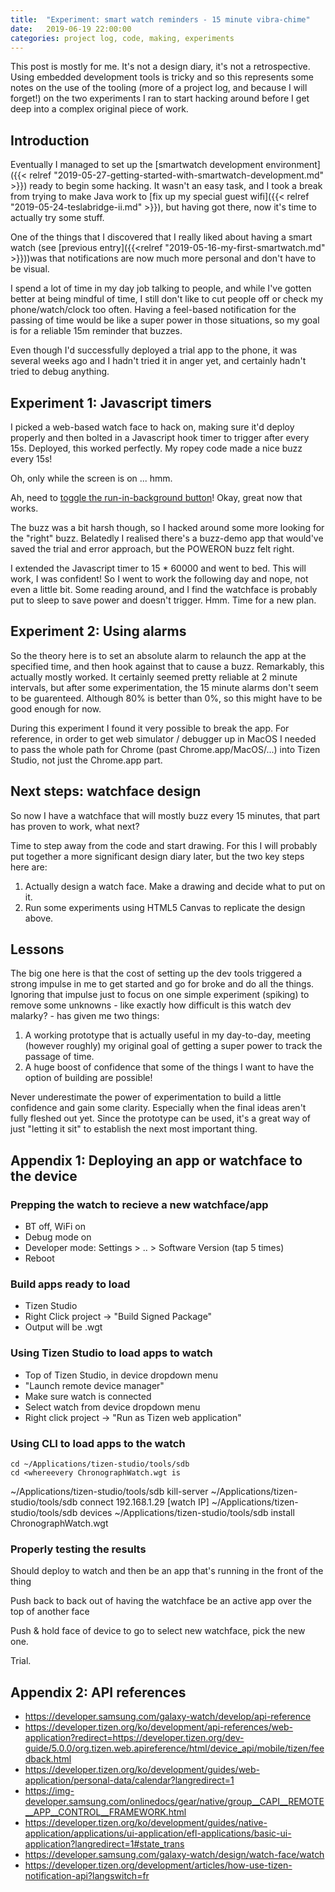 ```yaml
---
title:  "Experiment: smart watch reminders - 15 minute vibra-chime"
date:   2019-06-19 22:00:00
categories: project log, code, making, experiments
---
```


This post is mostly for me. It's not a design diary, it's not a retrospective. Using embedded development tools is tricky and so this represents some notes on the use of the tooling (more of a project log, and because I will forget!) on the two experiments I ran to start hacking around before I get deep into a complex original piece of work.

## Introduction

Eventually I managed to set up the [smartwatch development environment]({{< relref "2019-05-27-getting-started-with-smartwatch-development.md" >}}) ready to begin some hacking. It wasn't an easy task, and I took a break from trying to make Java work to [fix up my special guest wifi]({{< relref "2019-05-24-teslabridge-ii.md" >}}), but having got there, now it's time to actually try some stuff.

One of the things that I discovered that I really liked about having a smart watch (see [previous entry]({{<relref "2019-05-16-my-first-smartwatch.md" >}}))was that notifications are now much more personal and don't have to be visual.

I spend a lot of time in my day job talking to people, and while I've gotten better at being mindful of time, I still don't like to cut people off or check my phone/watch/clock too often. Having a feel-based notification for the passing of time would be like a super power in those situations, so my goal is for a reliable 15m reminder that buzzes.

Even though I'd successfully deployed a trial app to the phone, it was several weeks ago and I hadn't tried it in anger yet, and certainly hadn't tried to debug anything.

## Experiment 1: Javascript timers

I picked a web-based watch face to hack on, making sure it'd deploy properly and then bolted in a Javascript hook timer to trigger after every 15s. Deployed, this worked perfectly. My ropey code made a nice buzz every 15s!

Oh, only while the screen is on ... hmm.

Ah, need to [toggle the run-in-background button](https://stackoverflow.com/questions/27650206/tizen-wearable-invisible-background-app-adding-gestures#27732891)! Okay, great now that works.

The buzz was a bit harsh though, so I hacked around some more looking for the "right" buzz. Belatedly I realised there's a buzz-demo app that would've saved the trial and error approach, but the POWERON buzz felt right.

I extended the Javascript timer to 15 * 60000 and went to bed. This will work, I was confident! So I went to work the following day and nope, not even a little bit. Some reading around, and I find the watchface is probably put to sleep to save power and doesn't trigger. Hmm. Time for a new plan.

## Experiment 2: Using alarms

So the theory here is to set an absolute alarm to relaunch the app at the specified time, and then hook against that to cause a buzz. Remarkably, this actually mostly worked. It certainly seemed pretty reliable at 2 minute intervals, but after some experimentation, the 15 minute alarms don't seem to be guarenteed. Although 80% is better than 0%, so this might have to be good enough for now.

During this experiment I found it very possible to break the app. For reference, in order to get web simulator / debugger up in MacOS I needed to pass the whole path for Chrome (past Chrome.app/MacOS/...) into Tizen Studio, not just the Chrome.app part.

## Next steps: watchface design

So now I have a watchface that will mostly buzz every 15 minutes, that part has proven to work, what next?

Time to step away from the code and start drawing. For this I will probably put together a more significant design diary later, but the two key steps here are:

 1. Actually design a watch face. Make a drawing and decide what to put on it.
 2. Run some experiments using HTML5 Canvas to replicate the design above.

## Lessons

The big one here is that the cost of setting up the dev tools triggered a strong impulse in me to get started and go for broke and do all the things. Ignoring that impulse just to focus on one simple experiment (spiking) to remove some unknowns - like exactly how difficult is this watch dev malarky? - has given me two things:

 1. A working prototype that is actually useful in my day-to-day, meeting (however roughly) my original goal of getting a super power to track the passage of time.
 2.  A huge boost of confidence that some of the things I want to have the option of building are possible!

Never underestimate the power of experimentation to build a little confidence and gain some clarity. Especially when the final ideas aren't fully fleshed out yet. Since the prototype can be used, it's a great way of just "letting it sit" to establish the next most important thing.

## Appendix 1: Deploying an app or watchface to the device

### Prepping the watch to recieve a new watchface/app

 * BT off, WiFi on
 * Debug mode on
 * Developer mode: Settings > .. > Software Version (tap 5 times)
 * Reboot

### Build apps ready to load

 * Tizen Studio
 * Right Click project -> "Build Signed Package"
 * Output will be <somethingsomething>.wgt

### Using Tizen Studio to load apps to watch

 * Top of Tizen Studio, in device dropdown menu
 * "Launch remote device manager"
 * Make sure watch is connected
 * Select watch from device dropdown menu
 * Right click project -> "Run as Tizen web application"

### Using CLI to load apps to the watch

    cd ~/Applications/tizen-studio/tools/sdb
    cd <whereevery ChronographWatch.wgt is 

~/Applications/tizen-studio/tools/sdb kill-server
~/Applications/tizen-studio/tools/sdb connect 192.168.1.29 [watch IP]
~/Applications/tizen-studio/tools/sdb devices
~/Applications/tizen-studio/tools/sdb install ChronographWatch.wgt

### Properly testing the results

Should deploy to watch and then be an app that's running in the front of the thing

Push back to back out of having the watchface be an active app over the top of another face

Push & hold face of device to go to select new watchface, pick the new one.

Trial.

## Appendix 2: API references

 * https://developer.samsung.com/galaxy-watch/develop/api-reference
 * https://developer.tizen.org/ko/development/api-references/web-application?redirect=https://developer.tizen.org/dev-guide/5.0.0/org.tizen.web.apireference/html/device_api/mobile/tizen/feedback.html
 * https://developer.tizen.org/ko/development/guides/web-application/personal-data/calendar?langredirect=1
 * https://img-developer.samsung.com/onlinedocs/gear/native/group__CAPI__REMOTE__APP__CONTROL__FRAMEWORK.html
 * https://developer.tizen.org/ko/development/guides/native-application/applications/ui-application/efl-applications/basic-ui-application?langredirect=1#state_trans
 * https://developer.samsung.com/galaxy-watch/design/watch-face/watch
 * https://developer.tizen.org/development/articles/how-use-tizen-notification-api?langswitch=fr
